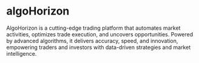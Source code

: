 # algoHorizon
 AlgoHorizon is a cutting-edge trading platform that automates market activities, optimizes trade execution, and uncovers opportunities. Powered by advanced algorithms, it delivers accuracy, speed, and innovation, empowering traders and investors with data-driven strategies and market intelligence.

